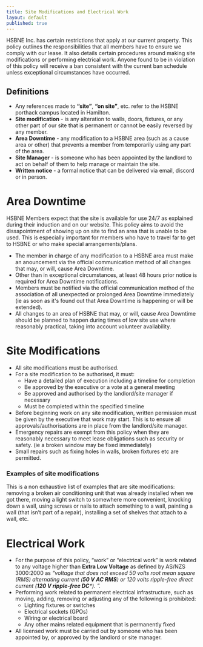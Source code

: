 ```yaml
---
title: Site Modifications and Electrical Work
layout: default
published: true
---
```


HSBNE Inc. has certain restrictions that apply at our current property. This policy outlines the responsibilities that all members have to ensure we comply with our lease. It also details certain procedures around making site modifications or performing electrical work. Anyone found to be in violation of this policy will receive a ban consistent with the current ban schedule unless exceptional circumstances have occurred.

## Definitions

* Any references made to **“site”**, **“on site”**, etc. refer to the HSBNE porthack campus located in Hamilton.
* **Site modification** - is any alteration to walls, doors, fixtures, or any other part of our site that is permanent or cannot be easily reversed by any member.
* **Area Downtime** - any modification to a HSBNE area (such as a cause area or other) that prevents a member from temporarily using any part of the area.
* **Site Manager** - is someone who has been appointed by the landlord to act on behalf of them to help manage or maintain the site.
* **Written notice** - a formal notice that can be delivered via email, discord or in person.

# Area Downtime
HSBNE Members expect that the site is available for use 24/7 as explained during their induction and on our website. This policy aims to avoid the dissapointment of showing up on site to find an area that is unable to be used. This is especially important for members who have to travel far to get to HSBNE or who make special arrangements/plans.

* The member in charge of any modification to a HSBNE area must make an anouncement via the official communication method of all changes that may, or will, cause Area Downtime.
* Other than in exceptional circumstances, at least 48 hours prior notice is required for Area Downtime notifications.
* Members must be notified via the official communication method of the association of all unexpected or prolonged Area Downtime immediately (ie as soon as it's found out that Area Downtime is happening or will be extended).
* All changes to an area of HSBNE that may, or will, cause Area Downtime should be planned to happen during times of low site use where reasonably practical, taking into account volunteer availability.

# Site Modifications
* All site modifications must be authorised.
* For a site modification to be authorised, it must:
  * Have a detailed plan of execution including a timeline for completion
  * Be approved by the executive or a vote at a general meeting
  * Be approved and authorised by the landlord/site manager if necessary
  * Must be completed within the specified timeline
* Before beginning work on any site modification, written permission must be given by the executive that work may start. This is to ensure all approvals/authorisations are in place from the landlord/site manager.
* Emergency repairs are exempt from this policy when they are reasonably necessary to meet lease obligations such as security or safety. (ie a broken window may be fixed immediately)
* Small repairs such as fixing holes in walls, broken fixtures etc are permitted.

### Examples of site modifications
This is a non exhaustive list of examples that are site modifications: removing a broken air conditioning unit that was already installed when we got there, moving a light switch to somewhere more convenient, knocking down a wall, using screws or nails to attach something to a wall, painting a wall (that isn’t part of a repair), installing a set of shelves that attach to a wall, etc.

# Electrical Work
* For the purpose of this policy, “work” or “electrical work” is work related to any voltage higher than **Extra Low Voltage** as defined by AS/NZS 3000:2000 as _“voltage that does not exceed 50 volts root mean square (RMS) alternating current (**50 V AC RMS**) or 120 volts ripple-free direct current (**120 V ripple-free DC***). ”._
* Performing work related to permanent electrical infrastructure, such as moving, adding, removing or adjusting any of the following is prohibited:
  * Lighting fixtures or switches
  * Electrical sockets (GPOs)
  * Wiring or electrical board
  * Any other mains related equipment that is permanently fixed
* All licensed work must be carried out by someone who has been appointed by, or approved by the landlord or site manager.

